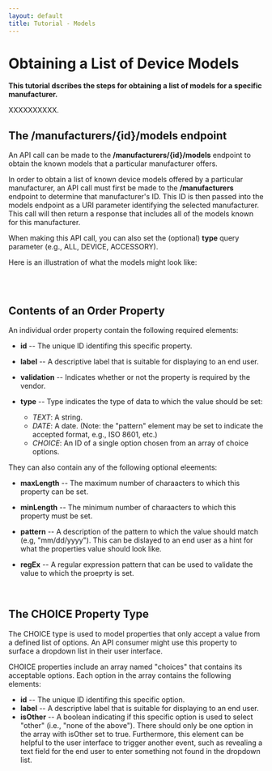 ```yaml
---
layout: default
title: Tutorial - Models
---
```



# Obtaining a List of Device Models

**This tutorial dscribes the steps for obtaining a list of models for a specific manufacturer.**

XXXXXXXXXX.
<br/>

## The /manufacturers/{id}/models endpoint

An API call can be made to the **/manufacturers/{id}/models** endpoint to obtain the known models that a particular manufacturer offers.


In order to obtain a list of known device models offered by a particular manufacturer, an API call must first be made to the **/manufacturers** endpoint to determine that manufacturer's ID. This ID is then passed into the models endpoint as a URI parameter identifying the selected manufacturer. This call will then return a response that includes all of the models known for this manufacturer. 


When making this API call, you can also set the (optional) **type** query parameter (e.g., ALL, DEVICE, ACCESSORY).


Here is an illustration of what the models might look like:

```

```

<br/>

## Contents of an Order Property

An individual order property contain the following required elements:

* **id** -- The unique ID identifing this specific property.

* **label** -- A descriptive label that is suitable for displaying to an end user.

* **validation** -- Indicates whether or not the property is required by the vendor.

* **type** -- Type indicates the type of data to which the value should be set:
  * *TEXT*: A string.
  * *DATE*: A date. (Note: the "pattern" element may be set to indicate the accepted format, e.g., ISO 8601, etc.)
  * *CHOICE*: An ID of a single option chosen from an array of choice options. 


They can also contain any of the following optional eleements:

* **maxLength** -- The maximum number of charaacters to which this property can be set. 

* **minLength** -- The minimum number of charaacters to which this property must be set. 

* **pattern** -- A description of the pattern to which the value should match (e.g, "mm/dd/yyyy"). This can be dislayed to an end user as a hint for what the properties value should look like.

* **regEx** -- A regular expression pattern that can be used to validate the value to which the proeprty is set.


<a name="#choiceProperty"></a><br/>

## The CHOICE Property Type

The CHOICE type is used to model properties that only accept a value from a defined list of options. An API consumer might use this property to surface a dropdown list in their user interface. 

CHOICE properties include an array named "choices" that contains its acceptable options. Each option in the array contains the following elements:

 * **id** -- The unique ID identifing this specific option.
 * **label** --  A descriptive label that is suitable for displaying to an end user.
 * **isOther** -- A boolean indicating if this specific option is used to select "other" (i.e., "none of the above"). There should only be one option in the array with isOther set to true. Furthermore, this element can be helpful to the user interface to trigger another event, such as revealing a text field for the end user to enter something not found in the dropdown list.

